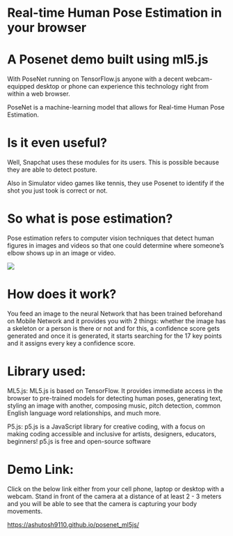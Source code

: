 # Real-time Human Pose Estimation in your browser

# A Posenet demo built using ml5.js 

With PoseNet running on TensorFlow.js anyone with a decent webcam-equipped desktop or phone can experience this technology right from within a web browser.

PoseNet is a machine-learning model that allows for Real-time Human Pose Estimation.

# Is it even useful?

Well, Snapchat uses these modules for its users. This is possible because they are able to detect posture. 

Also in Simulator video games like tennis, they use Posenet to identify if the shot you just took is correct or not.

# So what is pose estimation?

Pose estimation refers to computer vision techniques that detect human figures in images and videos so that one could determine where someone’s elbow shows up in an image or video.


![](https://github.com/Ashutosh9110/posenet_ml5js/blob/main/1.gif) 

# How does it work?

You feed an image to the neural Network that has been trained beforehand on Mobile Network and it provides you with 2 things: whether the 
image has a skeleton or a person is there or not and for this, a confidence score gets generated and once it is generated, it starts searching
for the 17 key points and it assigns every key a confidence score.

# Library used:

ML5.js:  ML5.js is based on TensorFlow. It provides immediate access in the browser to pre-trained models for detecting human poses, generating text, styling an image with another, composing music, pitch detection, common English language word relationships, and much more.

P5.js: p5.js is a JavaScript library for creative coding, with a focus on making coding accessible and inclusive for artists, designers, educators, beginners! p5.js is free and open-source software

# Demo Link: 

Click on the below link either from your cell phone, laptop or desktop with a webcam. Stand in front of the camera at a distance of at least 2 - 3 meters and you will be able to see that the camera is capturing your body movements.

https://ashutosh9110.github.io/posenet_ml5js/
